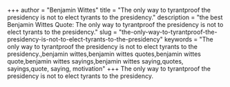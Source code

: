 +++
author = "Benjamin Wittes"
title = "The only way to tyrantproof the presidency is not to elect tyrants to the presidency."
description = "the best Benjamin Wittes Quote: The only way to tyrantproof the presidency is not to elect tyrants to the presidency."
slug = "the-only-way-to-tyrantproof-the-presidency-is-not-to-elect-tyrants-to-the-presidency"
keywords = "The only way to tyrantproof the presidency is not to elect tyrants to the presidency.,benjamin wittes,benjamin wittes quotes,benjamin wittes quote,benjamin wittes sayings,benjamin wittes saying,quotes, sayings,quote, saying, motivation"
+++
The only way to tyrantproof the presidency is not to elect tyrants to the presidency.
